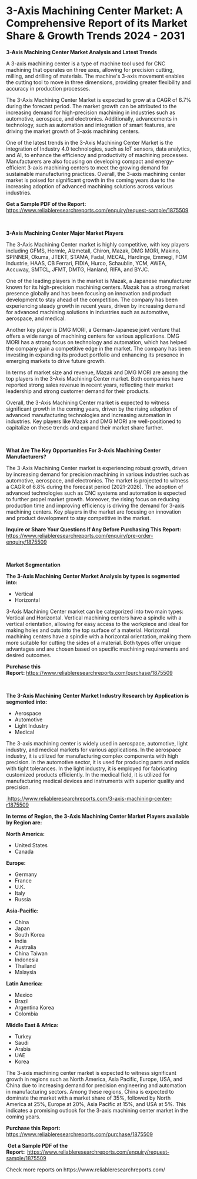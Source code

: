 <p><h1>3-Axis Machining Center Market: A Comprehensive Report of its Market Share & Growth Trends 2024 - 2031</h1></p><p><strong>3-Axis Machining Center Market Analysis and Latest Trends</strong></p>
<p><p>A 3-axis machining center is a type of machine tool used for CNC machining that operates on three axes, allowing for precision cutting, milling, and drilling of materials. The machine's 3-axis movement enables the cutting tool to move in three dimensions, providing greater flexibility and accuracy in production processes.</p><p>The 3-Axis Machining Center Market is expected to grow at a CAGR of 6.7% during the forecast period. The market growth can be attributed to the increasing demand for high-precision machining in industries such as automotive, aerospace, and electronics. Additionally, advancements in technology, such as automation and integration of smart features, are driving the market growth of 3-axis machining centers.</p><p>One of the latest trends in the 3-Axis Machining Center Market is the integration of Industry 4.0 technologies, such as IoT sensors, data analytics, and AI, to enhance the efficiency and productivity of machining processes. Manufacturers are also focusing on developing compact and energy-efficient 3-axis machining centers to meet the growing demand for sustainable manufacturing practices. Overall, the 3-axis machining center market is poised for significant growth in the coming years due to the increasing adoption of advanced machining solutions across various industries.</p></p>
<p><strong>Get a Sample PDF of the Report:&nbsp;</strong> <a href="https://www.reliableresearchreports.com/enquiry/request-sample/1875509">https://www.reliableresearchreports.com/enquiry/request-sample/1875509</a></p>
<p>&nbsp;</p>
<p><strong>3-Axis Machining Center Major Market Players</strong></p>
<p><p>The 3-Axis Machining Center market is highly competitive, with key players including GFMS, Hermle, Alzmetall, Chiron, Mazak, DMG MORI, Makino, SPINNER, Okuma, JTEKT, STAMA, Fadal, MECAL, Hardinge, Emmegi, FOM Industrie, HAAS, CB Ferrari, FIDIA, Hurco, Schaublin, YCM, AWEA, Accuway, SMTCL, JFMT, DMTG, Hanland, RIFA, and BYJC.</p><p>One of the leading players in the market is Mazak, a Japanese manufacturer known for its high-precision machining centers. Mazak has a strong market presence globally and has been focusing on innovation and product development to stay ahead of the competition. The company has been experiencing steady growth in recent years, driven by increasing demand for advanced machining solutions in industries such as automotive, aerospace, and medical.</p><p>Another key player is DMG MORI, a German-Japanese joint venture that offers a wide range of machining centers for various applications. DMG MORI has a strong focus on technology and automation, which has helped the company gain a competitive edge in the market. The company has been investing in expanding its product portfolio and enhancing its presence in emerging markets to drive future growth.</p><p>In terms of market size and revenue, Mazak and DMG MORI are among the top players in the 3-Axis Machining Center market. Both companies have reported strong sales revenue in recent years, reflecting their market leadership and strong customer demand for their products.</p><p>Overall, the 3-Axis Machining Center market is expected to witness significant growth in the coming years, driven by the rising adoption of advanced manufacturing technologies and increasing automation in industries. Key players like Mazak and DMG MORI are well-positioned to capitalize on these trends and expand their market share further.</p></p>
<p>&nbsp;</p>
<p><strong>What Are The Key Opportunities For 3-Axis Machining Center Manufacturers?</strong></p>
<p><p>The 3-Axis Machining Center market is experiencing robust growth, driven by increasing demand for precision machining in various industries such as automotive, aerospace, and electronics. The market is projected to witness a CAGR of 6.8% during the forecast period (2021-2026). The adoption of advanced technologies such as CNC systems and automation is expected to further propel market growth. Moreover, the rising focus on reducing production time and improving efficiency is driving the demand for 3-axis machining centers. Key players in the market are focusing on innovation and product development to stay competitive in the market.</p></p>
<p><strong>Inquire or Share Your Questions If Any Before Purchasing This Report:</strong> <a href="https://www.reliableresearchreports.com/enquiry/pre-order-enquiry/1875509">https://www.reliableresearchreports.com/enquiry/pre-order-enquiry/1875509</a></p>
<p>&nbsp;</p>
<p><strong>Market Segmentation</strong></p>
<p><strong>The 3-Axis Machining Center Market Analysis by types is segmented into:</strong></p>
<p><ul><li>Vertical</li><li>Horizontal</li></ul></p>
<p><p>3-Axis Machining Center market can be categorized into two main types: Vertical and Horizontal. Vertical machining centers have a spindle with a vertical orientation, allowing for easy access to the workpiece and ideal for making holes and cuts into the top surface of a material. Horizontal machining centers have a spindle with a horizontal orientation, making them more suitable for cutting the sides of a material. Both types offer unique advantages and are chosen based on specific machining requirements and desired outcomes.</p></p>
<p><strong>Purchase this Report:&nbsp;</strong><a href="https://www.reliableresearchreports.com/purchase/1875509">https://www.reliableresearchreports.com/purchase/1875509</a></p>
<p>&nbsp;</p>
<p><strong>The 3-Axis Machining Center Market Industry Research by Application is segmented into:</strong></p>
<p><ul><li>Aerospace</li><li>Automotive</li><li>Light Industry</li><li>Medical</li></ul></p>
<p><p>The 3-axis machining center is widely used in aerospace, automotive, light industry, and medical markets for various applications. In the aerospace industry, it is utilized for manufacturing complex components with high precision. In the automotive sector, it is used for producing parts and molds with tight tolerances. In the light industry, it is employed for fabricating customized products efficiently. In the medical field, it is utilized for manufacturing medical devices and instruments with superior quality and precision.</p></p>
<p><a href="https://www.reliableresearchreports.com/3-axis-machining-center-r1875509">&nbsp;https://www.reliableresearchreports.com/3-axis-machining-center-r1875509</a></p>
<p><strong>In terms of Region, the 3-Axis Machining Center Market Players available by Region are:</strong></p>
<p>
    <p> <strong> North America: </strong>
        <ul>
            <li>United States</li>
            <li>Canada</li>
        </ul>
        </p> 
    <p> <strong> Europe: </strong>
        <ul>
            <li>Germany</li>
            <li>France</li>
            <li>U.K.</li>
            <li>Italy</li>
            <li>Russia</li>
        </ul>
        </p> 
    <p> <strong> Asia-Pacific: </strong>
        <ul>
            <li>China</li>
            <li>Japan</li>
            <li>South Korea</li>
            <li>India</li>
            <li>Australia</li>
            <li>China Taiwan</li>
            <li>Indonesia</li>
            <li>Thailand</li>
            <li>Malaysia</li>
        </ul>
        </p> 
    <p> <strong> Latin America: </strong>
        <ul>
            <li>Mexico</li>
            <li>Brazil</li>
            <li>Argentina Korea</li>
            <li>Colombia</li>
        </ul>
        </p> 
    <p> <strong> Middle East & Africa: </strong>
        <ul>
            <li>Turkey</li>
            <li>Saudi</li>
            <li>Arabia</li>
            <li>UAE</li>
            <li>Korea</li>
        </ul>
    </p>
    </p>
<p><p>The 3-axis machining center market is expected to witness significant growth in regions such as North America, Asia Pacific, Europe, USA, and China due to increasing demand for precision engineering and automation in manufacturing sectors. Among these regions, China is expected to dominate the market with a market share of 35%, followed by North America at 25%, Europe at 20%, Asia Pacific at 15%, and USA at 5%. This indicates a promising outlook for the 3-axis machining center market in the coming years.</p></p>
<p><strong>Purchase this Report: </strong><a href="https://www.reliableresearchreports.com/purchase/1875509">https://www.reliableresearchreports.com/purchase/1875509</a></p>
<p>&nbsp;<strong>Get a Sample PDF of the Report:&nbsp;&nbsp;</strong><a href="https://www.reliableresearchreports.com/enquiry/request-sample/1875509">https://www.reliableresearchreports.com/enquiry/request-sample/1875509</a></p>
<p><strong></strong></p>
<p>Check more reports on https://www.reliableresearchreports.com/</p>